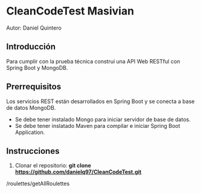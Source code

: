 # CleanCodeTest Masivian

Autor: Daniel Quintero

## Introducción

Para cumplir con la prueba técnica construí una API Web RESTful con Spring Boot y MongoDB.

## Prerrequisitos

Los servicios REST están desarrollados en Spring Boot y se conecta a base de datos MongoDB.
  - Se debe tener instalado Mongo para iniciar servidor de base de datos.
  - Se debe tener inslatado Maven para compilar e iniciar Spring Boot Application.

## Instrucciones

1. Clonar el repositorio:
      **git clone https://github.com/danielq97/CleanCodeTest.git**

​/roulettes​/getAllRoulettes
